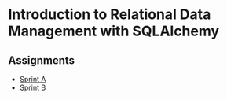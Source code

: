 # Introduction to Relational Data Management with SQLAlchemy


## Assignments
- [Sprint A]()
- [Sprint B]()
